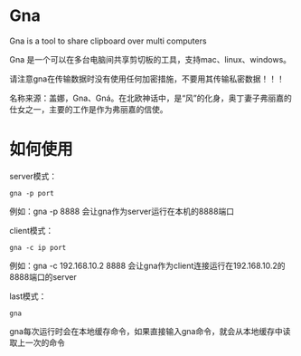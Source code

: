 # Gna
Gna is a tool to share clipboard over multi computers

Gna 是一个可以在多台电脑间共享剪切板的工具，支持mac、linux、windows。

请注意gna在传输数据时没有使用任何加密措施，不要用其传输私密数据！！！

名称来源：盖娜，Gna、Gná。在北欧神话中，是“风”的化身，奥丁妻子弗丽嘉的仕女之一，主要的工作是作为弗丽嘉的信使。

# 如何使用

server模式：

```
gna -p port
```

例如：gna -p 8888 会让gna作为server运行在本机的8888端口

client模式：

```
gna -c ip port
```

例如：gna -c 192.168.10.2 8888 会让gna作为client连接运行在192.168.10.2的8888端口的server

last模式：

```
gna
```

gna每次运行时会在本地缓存命令，如果直接输入gna命令，就会从本地缓存中读取上一次的命令


